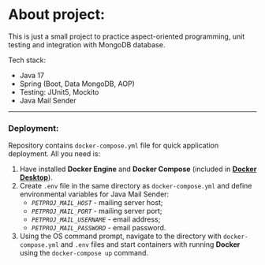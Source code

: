 # About project:

This is just a small project to practice aspect-oriented programming, unit testing and
integration with MongoDB database.

Tech stack:
* Java 17
* Spring (Boot, Data MongoDB, AOP)
* Testing: JUnit5, Mockito
* Java Mail Sender

---

### Deployment:

Repository contains `docker-compose.yml` file for quick application deployment.
All you need is:
1. Have installed **Docker Engine** and **Docker Compose** 
(included in **[Docker Desktop](https://docs.docker.com/desktop/)**).
2. Create `.env` file in the same directory as `docker-compose.yml` and 
define environmental variables for Java Mail Sender:
   * *`PETPROJ_MAIL_HOST`* - mailing server host; 
   * *`PETPROJ_MAIL_PORT`* - mailing server port;
   * *`PETPROJ_MAIL_USERNAME`* - email address;
   * *`PETPROJ_MAIL_PASSWORD`* - email password.
3. Using the OS command prompt, navigate to the directory with `docker-compose.yml` and `.env` files and 
start containers with running **Docker** using the `docker-compose up` command.